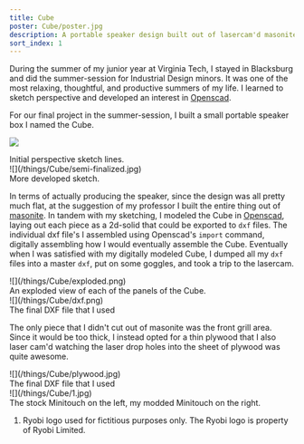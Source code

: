 ```yaml
---
title: Cube
poster: Cube/poster.jpg
description: A portable speaker design built out of lasercam'd masonite.
sort_index: 1
---
```


During the summer of my junior year at Virginia Tech, I stayed in Blacksburg and did the summer-session for Industrial Design minors. It was one of the most relaxing, thoughtful, and productive summers of my life. I learned to sketch perspective and developed an interest in [Openscad]().

For our final project in the summer-session, I built a small portable speaker box I named the Cube.

<div class='captioned-image'>

![](/things/Cube/lines.jpg)
<div class='caption'>Initial perspective sketch lines.</div>
</div>


<div class='captioned-image'>
![](/things/Cube/semi-finalized.jpg)
<div class='caption'>More developed sketch.</div>
</div>

In terms of actually producing the speaker, since the design was all pretty much flat, at the suggestion of my professor I built the entire thing out of [masonite](). In tandem with my sketching, I modeled the Cube in [Openscad](), laying out each piece as a 2d-solid that could be exported to `dxf` files. The individual dxf file's I assembled using Openscad's `import` command, digitally assembling how I would eventually assemble the Cube. Eventually when I was satisfied with my digitally modeled Cube, I dumped all my `dxf` files into a master `dxf`, put on some goggles, and took a trip to the lasercam.



<div class='captioned-image'>
![](/things/Cube/exploded.png)
<div class='caption'>An exploded view of each of the panels of the Cube.</div>
</div>

<div class='captioned-image'>
![](/things/Cube/dxf.png)
<div class='caption'>The final DXF file that I used </div>
</div>

The only piece that I didn't cut out of masonite was the front grill area. Since it would be too thick, I instead opted for a thin plywood that I also laser cam'd watching the laser drop holes into the sheet of plywood was quite awesome. 


<div class='captioned-image'>
![](/things/Cube/plywood.jpg)
<div class='caption'>The final DXF file that I used </div>
</div>






<div class='captioned-image'>
![](/things/Cube/1.jpg)
<div class='caption'>The stock Minitouch on the left, my modded Minitouch on the right.</div>
</div>



<ol class='footnotes'>
<li>Ryobi logo used for fictitious purposes only. The Ryobi logo is property of Ryobi Limited.</li>
</ol>
